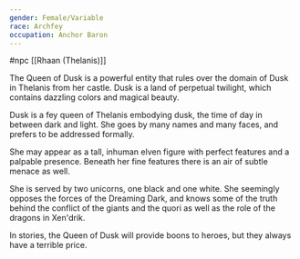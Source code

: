 ```yaml
---
gender: Female/Variable
race: Archfey
occupation: Anchor Baron
---
```

 #npc [[Rhaan (Thelanis)]]

The Queen of Dusk is a powerful entity that rules over the domain of Dusk in Thelanis from her castle. Dusk is a land of perpetual twilight, which contains dazzling colors and magical beauty.

Dusk is a fey queen of Thelanis embodying dusk, the time of day in between dark and light. She goes by many names and many faces, and prefers to be addressed formally.

She may appear as a tall, inhuman elven figure with perfect features and a palpable presence. Beneath her fine features there is an air of subtle menace as well.

She is served by two unicorns, one black and one white. She seemingly opposes the forces of the Dreaming Dark, and knows some of the truth behind the conflict of the giants and the quori as well as the role of the dragons in Xen'drik.

In stories, the Queen of Dusk will provide boons to heroes, but they always have a terrible price.
